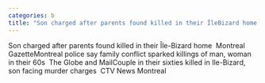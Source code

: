 ```yaml
---
categories: b
title: "Son charged after parents found killed in their ÎleBizard home  Montreal Gazette"
---
```

Son charged after parents found killed in their Île-Bizard home&nbsp;&nbsp;Montreal GazetteMontreal police say family conflict sparked killings of man, woman in their 60s&nbsp;&nbsp;The Globe and MailCouple in their sixties killed in Ile-Bizard, son facing murder charges&nbsp;&nbsp;CTV News Montreal